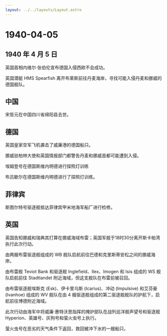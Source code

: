 ```yaml
---
layout: ../../layouts/Layout.astro
---
```


# 1940-04-05

## 1940 年 4 月 5 日

英国首相内维尔·张伯伦宣布德国入侵西欧不会成功。

英国潜艇 HMS Spearfish
离开布莱斯前往丹麦海岸，寻找可能入侵丹麦和挪威的德国舰队。

## 中国

宋哲元在中国四川省绵阳县去世。

## 德国

英国皇家空军飞机袭击了威廉港的德国船只。

挪威驻柏林大使和英国情报部门都警告丹麦和挪威首都可能遭到入侵。

埃姆登号在德国斯维内明德进行探照灯训练

布吕歇尔在德国斯维内明德进行了探照灯训练。

## 菲律宾

斯图尔特号驱逐舰抵达菲律宾甲米地海军船厂进行检修。

## 英国

英国告知挪威和瑞典其打算在挪威海域布雷；英国军舰于18时30分离开斯卡帕湾执行此次行动。

由两艘布雷驱逐舰组成的 WB 舰队启航前往巴德和克里斯蒂安松之间的挪威海岸。

由布雷舰 Teviot Bank 和驱逐舰 Inglefield、Ilex、Imogen 和 Isis 组成的 WS
舰队启航前往 Stadtlandet 附近海域，但这支舰队在布雷前被召回。

由布雷驱逐舰埃斯克 (Esk)、伊卡里乌斯 (Icarius)、冲动 (Impulsive)
和艾芬豪 (Ivanhoe) 组成的 WV 舰队在由 4
艘驱逐舰组成的第二驱逐舰舰队的护航下，启航前往博德附近海域。

此次行动由海军中将威廉·惠特沃思指挥的掩护部队在战列巡洋舰声望号和驱逐舰
Hyperion、英雄号、灰狗号和萤火虫号上执行。

萤火虫号在恶劣的天气条件下返回，救回被冲下水的一艘船只。